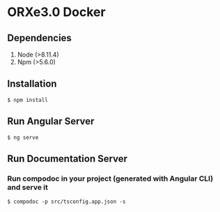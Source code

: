 # ORXe3.0 Docker

## Dependencies

1. Node (>8.11.4)
2. Npm (>5.6.0)

## Installation

```
$ npm install
```
## Run Angular Server

```
$ ng serve
```

## Run Documentation Server
### Run compodoc in your project (generated with Angular CLI) and serve it

```
$ compodoc -p src/tsconfig.app.json -s
```
